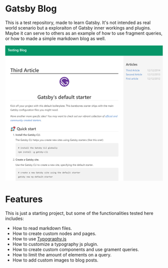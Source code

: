 # Gatsby Blog

This is a test repository, made to learn Gatsby. It's not intended as real world scenario but a exploraiton
of Gatsby inner workings and plugins. Maybe it can serve to others as an example of how to use fragment queries,
or how to made a simple markdown blog as well.

![Blog Screen](img/blog.png)


# Features

This is just a starting project, but some of the functionalities tested here includes:
- How to read markdown files.
- How to create custom nodes and pages.
- How to use [Typography.js](https://github.com/kyleamathews/typography.js)
- How to customize a typography js plugin.
- How to create custom components and use grament queries.
- How to limit the amount of elements on a query.
- How to add custom images to blog posts.